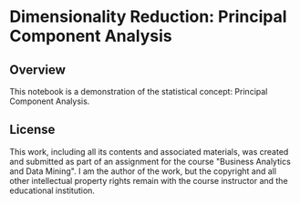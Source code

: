 # Dimensionality Reduction: Principal Component Analysis
## Overview 
This notebook is a demonstration of the statistical concept: Principal Component Analysis. 
## License
This work, including all its contents and associated materials, was created and submitted as part of an assignment for the course "Business Analytics and Data Mining". 
I am the author of the work, but the copyright and all other intellectual property rights remain with the course instructor and the educational institution.
